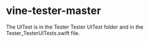 # vine-tester-master

The UITest is in the Tester Tester UITest folder and in the Tester_TesterUITests.swift file.
